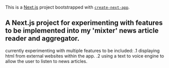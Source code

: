 This is a [Next.js](https://nextjs.org/) project bootstrapped with [`create-next-app`](https://github.com/vercel/next.js/tree/canary/packages/create-next-app).

## A Next.js project for experimenting with features to be implemented into my 'mixter' news article reader and aggregator.

currently experimenting with multiple features to be included:
.1 displaying html from external websites within the app. 
.2 using a text to voice engine to allow the user to listen to news articles.
